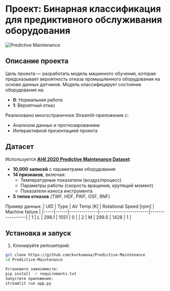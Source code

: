 # Проект: Бинарная классификация для предиктивного обслуживания оборудования

![Predictive Maintenance](https://img.icons8.com/color/96/000000/maintenance.png)

## Описание проекта

Цель проекта — разработать модель машинного обучения, которая предсказывает вероятность отказа промышленного оборудования на основе данных датчиков. Модель классифицирует состояние оборудования на:
- **0**: Нормальная работа
- **1**: Вероятный отказ

Реализовано многостраничное Streamlit-приложение с:
- Анализом данных и прогнозированием
- Интерактивной презентацией проекта

## Датасет

Используется **[AI4I 2020 Predictive Maintenance Dataset](https://archive.ics.uci.edu/dataset/601/predictive+maintenance+dataset)**:

- **10,000 записей** с параметрами оборудования
- **14 признаков**, включая:
  - Температурные показатели (воздух/процесс)
  - Параметры работы (скорость вращения, крутящий момент)
  - Показатели износа инструмента
- **5 типов отказов** (TWF, HDF, PWF, OSF, RNF)

Пример данных:
| UID | Type | Air Temp [K] | Rotational Speed [rpm] | Machine failure |
|-----|------|--------------|------------------------|-----------------|
| 1   | L    | 298.1        | 1551                   | 0               |
| 2   | M    | 299.5        | 1428                   | 1               |

## Установка и запуск

1. Клонируйте репозиторий:
```bash
git clone https://github.com/kurkumaaa/Predictive-Maintenance
cd Predictive-Maintenance

Установите зависимости:
pip install -r requirements.txt
Запустите приложение:
streamlit run app.py
